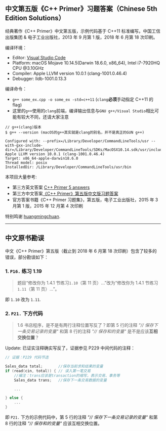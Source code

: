 ## 中文第五版《C++ Primer》习题答案（Chinese 5th Edition Solutions）

经典著作《C++ Primer》中文第五版，示例代码基于 C++11 标准编写。中国工信出版集团 & 电子工业出版社，2013 年 9 月第 1 版，2018 年 6 月第 18 次印刷。

编译环境：

- Editor: [Visual Studio Code](https://code.visualstudio.com/)
- Platform: macOS Mojave 10.14.5(Darwin 18.6.0, x86_64), Intel i7-7920HQ CPU @3.10GHz
- Compiler: Apple LLVM version 10.0.1 (clang-1001.0.46.4)
- Debugger: lldb-1001.0.13.3

编译命令：

- `g++ some_ex.cpp -o some_ex -std=c++11` (`clang`**必须**手动指定 C++11 的 flag)
- 这里的`g++`使用的`clang`前端，编译输出信息与`GNU g++/Visual Studio`相比可能有较大不同，还请大家注意

```
// g++(clang)版本
$ g++ --version (macOS的g++其实就是clang的别名，并不是真正的GUN g++)

Configured with: --prefix=/Library/Developer/CommandLineTools/usr --with-gxx-include-dir=/Library/Developer/CommandLineTools/SDKs/MacOSX10.14.sdk/usr/include/c++/4.2.1
Apple LLVM version 10.0.1 (clang-1001.0.46.4)
Target: x86_64-apple-darwin18.6.0
Thread model: posix
InstalledDir: /Library/Developer/CommandLineTools/usr/bin
```

本项目大量参考:

- 第三方英文答案 [C++ Primer 5 answers](https://github.com/Mooophy/Cpp-Primer)
- 第三方中文答案[《C++ Primer》第五版中文版习题答案](https://github.com/huangmingchuan/Cpp_Primer_Answers)
- 官方答案书籍《C++ Primer 习题集》，第五版，电子工业出版社，2015 年 3 月第 1 版，2015 年 12 月第 4 次印刷

特别鸣谢 [huangmingchuan](https://github.com/huangmingchuan).

---

## 中文原书勘误

中文《C++ Primer》第五版（截止到 2018 年 6 月第 18 次印刷）包含了较多的错误，部分勘误如下：

### 1. `P16.` 练习 1.19

> 题目“修改你为 1.4.1 节练习`1.10`（第 11 页）...”改为“修改你为 1.4.1 节练习`1.11`（第 11 页）...”。

即 `1.10` 改为 `1.11`.

### 2. `P21.` 下方代码

> 1.6 书店程序，是不是有两行注释位置写反了？即第 5 行的注释 _"// 保存下一条交易记录的变量"_ 和第 8 行的注释 _"// 保存和的变量"_ 是不是应该**互相交换位置**？

Update: 已证实注释确实写反了，证据参见 P229 中间代码的注释：

```C++
// 证据：P229 代码节选

Sales_data total;       //保存当前求和结果的变量
if (read(cin, total)) { // 读入第一笔交易
    //编注：trans应该是transaction的缩写，表示交易、事务等
    Sales_data trans;   //保存下一条交易数据的变量

    ...

} else {
    ...
}
```

即 `P21.` 下方的示例代码中，第 5 行的注释 _"// 保存下一条交易记录的变量"_ 和第 8 行的注释 _"// 保存和的变量"_ 应该互相交换位置。

###

